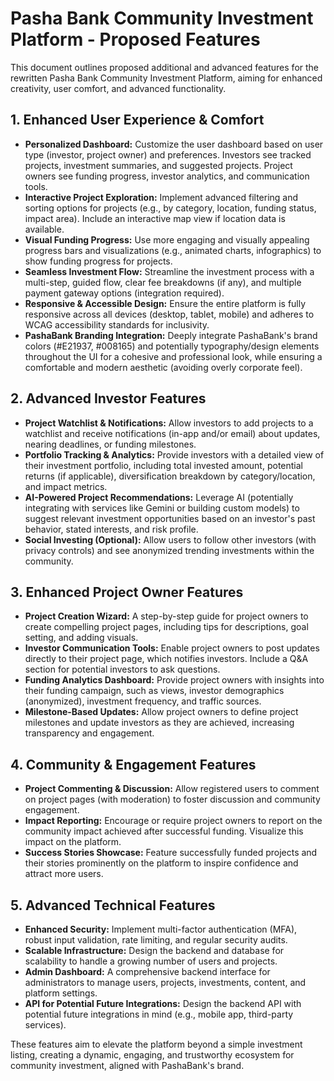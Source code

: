 # Pasha Bank Community Investment Platform - Proposed Features

This document outlines proposed additional and advanced features for the rewritten Pasha Bank Community Investment Platform, aiming for enhanced creativity, user comfort, and advanced functionality.

## 1. Enhanced User Experience & Comfort

*   **Personalized Dashboard:** Customize the user dashboard based on user type (investor, project owner) and preferences. Investors see tracked projects, investment summaries, and suggested projects. Project owners see funding progress, investor analytics, and communication tools.
*   **Interactive Project Exploration:** Implement advanced filtering and sorting options for projects (e.g., by category, location, funding status, impact area). Include an interactive map view if location data is available.
*   **Visual Funding Progress:** Use more engaging and visually appealing progress bars and visualizations (e.g., animated charts, infographics) to show funding progress for projects.
*   **Seamless Investment Flow:** Streamline the investment process with a multi-step, guided flow, clear fee breakdowns (if any), and multiple payment gateway options (integration required).
*   **Responsive & Accessible Design:** Ensure the entire platform is fully responsive across all devices (desktop, tablet, mobile) and adheres to WCAG accessibility standards for inclusivity.
*   **PashaBank Branding Integration:** Deeply integrate PashaBank's brand colors (#E21937, #008165) and potentially typography/design elements throughout the UI for a cohesive and professional look, while ensuring a comfortable and modern aesthetic (avoiding overly corporate feel).

## 2. Advanced Investor Features

*   **Project Watchlist & Notifications:** Allow investors to add projects to a watchlist and receive notifications (in-app and/or email) about updates, nearing deadlines, or funding milestones.
*   **Portfolio Tracking & Analytics:** Provide investors with a detailed view of their investment portfolio, including total invested amount, potential returns (if applicable), diversification breakdown by category/location, and impact metrics.
*   **AI-Powered Project Recommendations:** Leverage AI (potentially integrating with services like Gemini or building custom models) to suggest relevant investment opportunities based on an investor's past behavior, stated interests, and risk profile.
*   **Social Investing (Optional):** Allow users to follow other investors (with privacy controls) and see anonymized trending investments within the community.

## 3. Enhanced Project Owner Features

*   **Project Creation Wizard:** A step-by-step guide for project owners to create compelling project pages, including tips for descriptions, goal setting, and adding visuals.
*   **Investor Communication Tools:** Enable project owners to post updates directly to their project page, which notifies investors. Include a Q&A section for potential investors to ask questions.
*   **Funding Analytics Dashboard:** Provide project owners with insights into their funding campaign, such as views, investor demographics (anonymized), investment frequency, and traffic sources.
*   **Milestone-Based Updates:** Allow project owners to define project milestones and update investors as they are achieved, increasing transparency and engagement.

## 4. Community & Engagement Features

*   **Project Commenting & Discussion:** Allow registered users to comment on project pages (with moderation) to foster discussion and community engagement.
*   **Impact Reporting:** Encourage or require project owners to report on the community impact achieved after successful funding. Visualize this impact on the platform.
*   **Success Stories Showcase:** Feature successfully funded projects and their stories prominently on the platform to inspire confidence and attract more users.

## 5. Advanced Technical Features

*   **Enhanced Security:** Implement multi-factor authentication (MFA), robust input validation, rate limiting, and regular security audits.
*   **Scalable Infrastructure:** Design the backend and database for scalability to handle a growing number of users and projects.
*   **Admin Dashboard:** A comprehensive backend interface for administrators to manage users, projects, investments, content, and platform settings.
*   **API for Potential Future Integrations:** Design the backend API with potential future integrations in mind (e.g., mobile app, third-party services).

These features aim to elevate the platform beyond a simple investment listing, creating a dynamic, engaging, and trustworthy ecosystem for community investment, aligned with PashaBank's brand.
